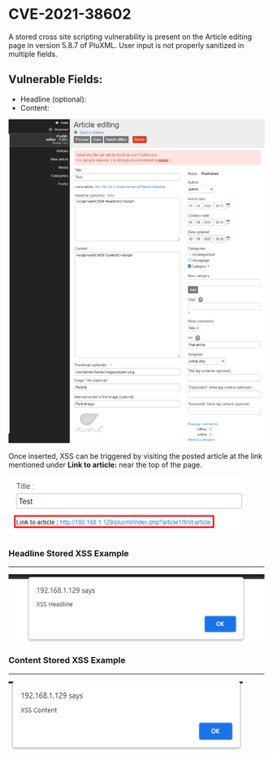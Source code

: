 # CVE-2021-38602

A stored cross site scripting vulnerability is present on the Article editing page in version 5.8.7 of PluXML. User input is not properly sanitized in multiple fields.

## Vulnerable Fields:

- Headline (optional):
- Content:

![Create Article Page](PluXML_Create_Article.png)

Once inserted, XSS can be triggered by visiting the posted article at the link mentioned under **Link to article:** near the top of the page.

![Link to Article](PluXML_Link_to_Article.png)

### Headline Stored XSS Example
---

![Headline XSS](PluXML_Headline_Stored_XSS.png)

### Content Stored XSS Example
---

![Content XSS](PluXML_Content_Stored_XSS.png)
